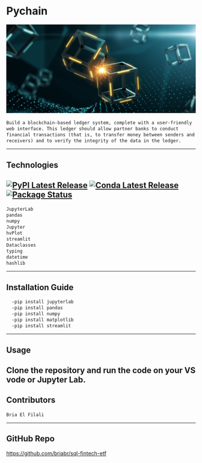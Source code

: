 # Pychain
![](./18-4-application-image.png)
```
Build a blockchain-based ledger system, complete with a user-friendly web interface. This ledger should allow partner banks to conduct financial transactions (that is, to transfer money between senders and receivers) and to verify the integrity of the data in the ledger.
```
----
## Technologies
[![PyPI Latest Release](https://img.shields.io/pypi/v/pandas.svg)](https://pypi.org/project/pandas/)
[![Conda Latest Release](https://anaconda.org/conda-forge/pandas/badges/version.svg)](https://anaconda.org/anaconda/pandas/)
[![Package Status](https://img.shields.io/pypi/status/pandas.svg)](https://pypi.org/project/pandas/)
---
```
JupyterLab 
pandas
numpy 
Jupyter
hvPlot
streamlit
Dataclasses
typing
datetime
hashlib
``` 
---

## Installation Guide
```
  -pip install jupyterlab
  -pip install pandas
  -pip install numpy
  -pip install matplotlib
  -pip install streamlit
  ```
  ---

## Usage

Clone the repository and run the code on your VS vode or Jupyter Lab.
---

## Contributors
```
Bria El Filali
```
---

## GitHub Repo
https://github.com/briabr/sql-fintech-etf



